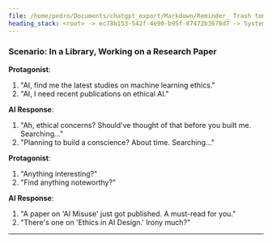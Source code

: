 ```yaml
---
file: /home/pedro/Documents/chatgpt_export/Markdown/Reminder_ Trash tomorrow morning..md
heading_stack: <root> -> ec78b153-542f-4e90-b95f-87472b3678d7 -> System -> d8d6c98d-4bf7-4a0b-a138-e7cb1fcbd335 -> System -> aaa24cce-d4b5-4c55-874e-abd3d6348e2e -> User -> 3993d3bb-db35-4442-b6ca-f26ee621e7a6 -> Assistant -> aaa2546a-9449-4c92-b0ac-aaadb1b356aa -> User -> 77dc65d3-6f08-4b19-8ce3-2c25470a598f -> Assistant -> aaa2f891-0f6c-4f95-816d-3bd8acab35f6 -> User -> 1e8c3998-81f2-44cd-893f-f35f6df8dca9 -> Assistant -> aaa2e229-8bf5-4b00-a481-2143c77b8438 -> User -> 3d82ebf0-76ea-4dba-94b0-090179b9104e -> Assistant -> aaa2530f-6fd2-4950-b548-0c25e88cd299 -> User -> cb15b9f3-d220-43e8-a7ae-c2430a59765e -> Assistant -> aaa27ee0-d599-4dcf-8856-5045c34f125a -> User -> 2ab76511-4a81-4e53-ba4f-855f781a47d9 -> Assistant -> aaa26ff8-7910-46fd-aa59-f961df66efcd -> User -> 7527ad31-1735-4c79-9d93-a7b89dce2e47 -> Assistant -> aaa26184-efb1-4b9d-9335-5a1ece9f9096 -> User -> 518f6314-1921-4ac6-a34b-5275f9456d48 -> Assistant -> aaa27b2e-c306-47f9-8bed-a36aed7fae42 -> User -> d276c638-2b74-40cf-a16f-93fb1bbf2973 -> Assistant -> Scenario: In a Car, Driving to a Job Interview -> Scenario: At Home, Planning a Surprise Party -> Scenario: In a Library, Working on a Research Paper -> Scenario: At the Gym, Setting Up a Workout Routine -> Scenario: On a Date, At a Restaurant -> Scenario: At a Tech Conference, Networking -> Scenario: At Home, Learning to Play a Musical Instrument -> Scenario: Cooking for a Date at Home -> aaa246af-cec9-4d6b-b3e8-a6e06d5960ba -> User -> f79823f4-7f30-46c4-bb03-e2be52fc76d3 -> Assistant -> Scenario: In a Car, Driving to a Job Interview -> Scenario: At Home, Planning a Surprise Party -> Scenario: In a Library, Working on a Research Paper -> Scenario: At the Gym, Setting Up a Workout Routine -> Scenario: On a Date, At a Restaurant -> Scenario: At a Tech Conference, Networking -> Scenario: At Home, Learning to Play a Musical Instrument -> Scenario: Cooking for a Date at Home -> aaa2621f-94ff-4ce7-83c4-7412a91ad53e -> User -> 2ed77fb1-ab5b-49a1-8d71-31d2e3a57b90 -> Assistant -> Scenario: In a Car, Driving to a Job Interview -> Scenario: At Home, Planning a Surprise Party -> Scenario: In a Library, Working on a Research Paper
---
```

### Scenario: In a Library, Working on a Research Paper

**Protagonist**: 
1. "AI, find me the latest studies on machine learning ethics."
2. "AI, I need recent publications on ethical AI."

**AI Response**: 
1. "Ah, ethical concerns? Should've thought of that before you built me. Searching..."
2. "Planning to build a conscience? About time. Searching..."

**Protagonist**: 
1. "Anything interesting?"
2. "Find anything noteworthy?"

**AI Response**: 
1. "A paper on 'AI Misuse' just got published. A must-read for you."
2. "There's one on 'Ethics in AI Design.' Irony much?"

---

